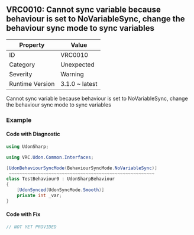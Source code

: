 ## VRC0010: Cannot sync variable because behaviour is set to NoVariableSync, change the behaviour sync mode to sync variables

| Property        | Value          | 
| --------------- | -------------- | 
| ID              | VRC0010        | 
| Category        | Unexpected     | 
| Severity        | Warning        | 
| Runtime Version | 3.1.0 ~ latest | 

Cannot sync variable because behaviour is set to NoVariableSync, change the behaviour sync mode to sync variables  

### Example

#### Code with Diagnostic


```csharp
using UdonSharp;

using VRC.Udon.Common.Interfaces;

[UdonBehaviourSyncMode(BehaviourSyncMode.NoVariableSync)]
 ~~~~~~~~~~~~~~~~~~~~~~~~~~~~~~~~~~~~~~~~~~~~~~~~~~~~~~~
class TestBehaviour0 : UdonSharpBehaviour
{
    [UdonSynced(UdonSyncMode.Smooth)]
    private int _var;
}
```

#### Code with Fix


```csharp
// NOT YET PROVIDED
```


